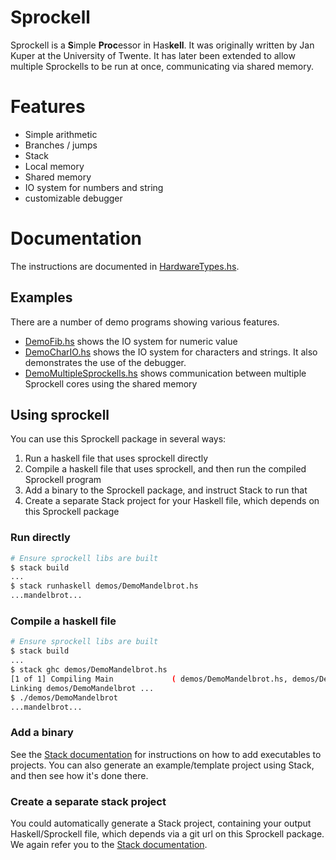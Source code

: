 # Sprockell
Sprockell is a **S**imple **Proc**essor in Has**kell**. It was originally written by Jan Kuper at the University of Twente. It has later been extended to allow multiple Sprockells to be run at once, communicating via shared memory.

# Features
* Simple arithmetic
* Branches / jumps
* Stack
* Local memory
* Shared memory
* IO system for numbers and string
* customizable debugger

# Documentation
The instructions are documented in [HardwareTypes.hs].

## Examples
There are a number of demo programs showing various features.
* [DemoFib.hs] shows the IO system for numeric value
* [DemoCharIO.hs] shows the IO system for characters and strings.
  It also demonstrates the use of the debugger.
* [DemoMultipleSprockells.hs]
 shows communication between multiple Sprockell cores using the shared memory

## Using sprockell

You can use this Sprockell package in several ways:

1. Run a haskell file that uses sprockell directly
2. Compile a haskell file that uses sprockell, and then run the compiled Sprockell program
3. Add a binary to the Sprockell package, and instruct Stack to run that
4. Create a separate Stack project for your Haskell file, which depends on this Sprockell package

### Run directly

```bash
# Ensure sprockell libs are built
$ stack build
...
$ stack runhaskell demos/DemoMandelbrot.hs
...mandelbrot...
```

### Compile a haskell file

```bash
# Ensure sprockell libs are built
$ stack build
...
$ stack ghc demos/DemoMandelbrot.hs
[1 of 1] Compiling Main             ( demos/DemoMandelbrot.hs, demos/DemoMandelbrot.o )
Linking demos/DemoMandelbrot ...
$ ./demos/DemoMandelbrot
...mandelbrot...
```

### Add a binary

See the [Stack documentation] for instructions on how to add executables to projects. You can also generate an example/template project using Stack, and then see how it's done there.

### Create a separate stack project

You could automatically generate a Stack project, containing your output Haskell/Sprockell file, which depends via a git url on this Sprockell package. We again refer you to the [Stack documentation].

[HardwareTypes.hs]: src/Sprockell/HardwareTypes.hs#L115
[DemoFib.hs]: demos/fib/DemoFib.hs
[DemoCharIO.hs]: demos/char-io/DemoCharIO.hs
[DemoMultipleSprockells.hs]: demos/multiple-sprockells/DemoMultipleSprockells.hs
[Stack documentation]: https://docs.haskellstack.org/en/stable/README/
